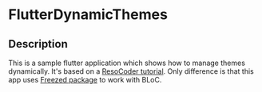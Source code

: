 # FlutterDynamicThemes

## Description

This is a sample flutter application which shows how to manage themes dynamically. It's based on a [ResoCoder tutorial](https://youtu.be/YYbhkg-W8Mg). Only difference is that this app uses [Freezed package](https://pub.dev/packages/freezed) to work with BLoC.
